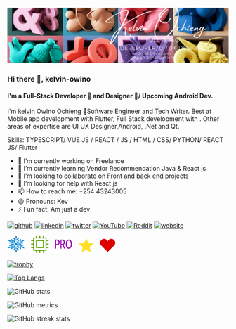 ![I'm a Full-Stack Developer 📱 and Designer 🎨/ Upcoming Android Dev.](https://github.com/kelvin-owino/kelvin-owino/blob/main/Kelvin%20Ochieng.png)
### Hi there 👋, kelvin-owino 
#### I'm a Full-Stack Developer 📱 and Designer 🎨/ Upcoming Android Dev.

I'm kelvin Owino Ochieng 👋Software Engineer and Tech Writer. Best at Mobile app development with Flutter, Full Stack development with . Other areas of expertise are UI UX Designer,Android, .Net and Qt.

Skills: TYPESCRIPT/ VUE JS / REACT / JS / HTML / CSS/ PYTHON/ REACT JS/ Flutter

- 🔭 I’m currently working on Freelance 
- 🌱 I’m currently learning Vendor Recommendation Java & React js 
- 👯 I’m looking to collaborate on Front and back end projects 
- 🤔 I’m looking for help with React js 
- 📫 How to reach me: +254 43243005 
- 😄 Pronouns: Kev 
- ⚡ Fun fact: Am just a dev 


[<img src='https://cdn.jsdelivr.net/npm/simple-icons@3.0.1/icons/github.svg' alt='github' height='40'>](https://github.com/kelvin-owino)  [<img src='https://cdn.jsdelivr.net/npm/simple-icons@3.0.1/icons/linkedin.svg' alt='linkedin' height='40'>](https://www.linkedin.com/in/https://www.linkedin.com/in/kelvin-owino-522443215//)  [<img src='https://cdn.jsdelivr.net/npm/simple-icons@3.0.1/icons/twitter.svg' alt='twitter' height='40'>](https://twitter.com/https://twitter.com/KevinJo3757699)  [<img src='https://cdn.jsdelivr.net/npm/simple-icons@3.0.1/icons/youtube.svg' alt='YouTube' height='40'>](https://www.youtube.com/channel/https://www.youtube.com/channel/UCaG1v1BEfp00ZJglmNuDRWA)  [<img src='https://cdn.jsdelivr.net/npm/simple-icons@3.0.1/icons/reddit.svg' alt='Reddit' height='40'>](https://www.reddit.com/user/https://www.reddit.com/user/Kev_Developer/)  [<img src='https://cdn.jsdelivr.net/npm/simple-icons@3.0.1/icons/icloud.svg' alt='website' height='40'>](https://kelvin-owino.github.io/inlet.1/)  

<a href='https://archiveprogram.github.com/'><img src='https://raw.githubusercontent.com/acervenky/animated-github-badges/master/assets/acbadge.gif' width='40' height='40'></a> <a href='https://docs.github.com/en/developers'><img src='https://raw.githubusercontent.com/acervenky/animated-github-badges/master/assets/devbadge.gif' width='40' height='40'></a> <a href='https://github.com/pricing'><img src='https://raw.githubusercontent.com/acervenky/animated-github-badges/master/assets/pro.gif' width='40' height='40'></a> <a href='https://stars.github.com/'><img src='https://raw.githubusercontent.com/acervenky/animated-github-badges/master/assets/starbadge.gif' width='35' height='35'></a> <a href='https://docs.github.com/en/github/supporting-the-open-source-community-with-github-sponsors'><img src='https://raw.githubusercontent.com/acervenky/animated-github-badges/master/assets/sponsorbadge.gif' width='35' height='35'></a> 

[![trophy](https://github-profile-trophy.vercel.app/?username=kelvin-owino)](https://github.com/ryo-ma/github-profile-trophy)

[![Top Langs](https://github-readme-stats.vercel.app/api/top-langs/?username=kelvin-owino)](https://github.com/anuraghazra/github-readme-stats)

![GitHub stats](https://github-readme-stats.vercel.app/api?username=kelvin-owino&show_icons=true&count_private=true)  

![GitHub metrics](https://metrics.lecoq.io/kelvin-owino)  

![GitHub streak stats](https://streak-stats.demolab.com/?user=kelvin-owino)
